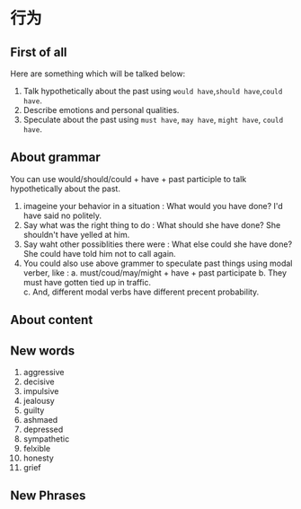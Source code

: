 # 行为

## First of all

Here are something which will be talked below:  

1. Talk hypothetically about the past using `would have`,`should have`,`could have`.
2. Describe emotions and personal qualities.
3. Speculate about the past using `must have`, `may have`, `might have`, `could have`.

## About grammar

You can use would/should/could + have + past participle to talk hypothetically about the past.

1. imageine your behavior in a situation : What would you have done? I'd have said no politely.
2. Say what was the right thing to do : What should she have done? She shouldn't have yelled at him.
3. Say waht other possiblities there were :  What else could she have done? She could have told him not to call again.
4. You could also use above grammer to speculate past things using modal verber, like :
    a. must/coud/may/might + have + past participate
    b. They must have gotten tied up in traffic.  
    c. And, different modal verbs have different precent probability.  

## About content

## New words

1. aggressive
2. decisive
3. impulsive
4. jealousy
5. guilty
6. ashmaed
7. depressed
8. sympathetic
9. felxible
10. honesty
11. grief

## New Phrases

